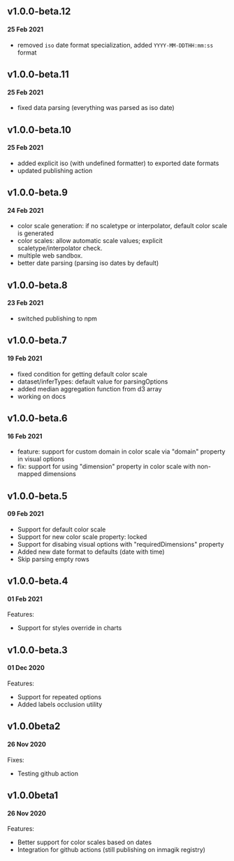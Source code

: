 ## v1.0.0-beta.12
#### 25 Feb 2021
- removed `iso` date format specialization, added `YYYY-MM-DDTHH:mm:ss` format
## v1.0.0-beta.11
#### 25 Feb 2021
- fixed data parsing (everything was parsed as iso date)
## v1.0.0-beta.10
#### 25 Feb 2021
- added explicit iso (with undefined formatter) to exported date formats
- updated publishing action
## v1.0.0-beta.9
#### 24 Feb 2021
- color scale generation: if no scaletype or interpolator, default color scale is generated
- color scales: allow automatic scale values; explicit scaletype/interpolator check.
- multiple web sandbox. 
- better date parsing (parsing iso dates by default)

## v1.0.0-beta.8
#### 23 Feb 2021
- switched publishing to npm
## v1.0.0-beta.7
#### 19 Feb 2021
- fixed condition for getting default color scale
- dataset/inferTypes: default value for parsingOptions
- added median aggregation function from d3 array
- working on docs

## v1.0.0-beta.6
#### 16 Feb 2021
- feature: support for custom domain in color scale via "domain" property in visual options
- fix: support for using "dimension" property in color scale with non-mapped dimensions

## v1.0.0-beta.5
#### 09 Feb 2021

- Support for default color scale
- Support for new color scale property: locked
- Support for disabing visual options with "requiredDimensions" property
- Added new date format to defaults (date with time)
- Skip parsing empty rows

## v1.0.0-beta.4
#### 01 Feb 2021

Features:
- Support for styles override in charts

## v1.0.0-beta.3
#### 01 Dec 2020

Features:
- Support for repeated options
- Added labels occlusion utility

## v1.0.0beta2
#### 26 Nov 2020

Fixes:
- Testing github action


## v1.0.0beta1
#### 26 Nov 2020

Features:
- Better support for color scales based on dates
- Integration for github actions (still publishing on inmagik registry)
